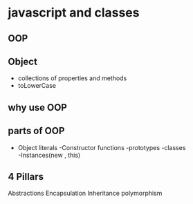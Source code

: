 # javascript and classes

## OOP

## Object
- collections of properties and methods
- toLowerCase

## why use OOP

## parts of OOP
- Object literals
-Constructor functions
-prototypes
-classes   
-Instances(new , this)

## 4 Pillars
Abstractions
Encapsulation
Inheritance
polymorphism